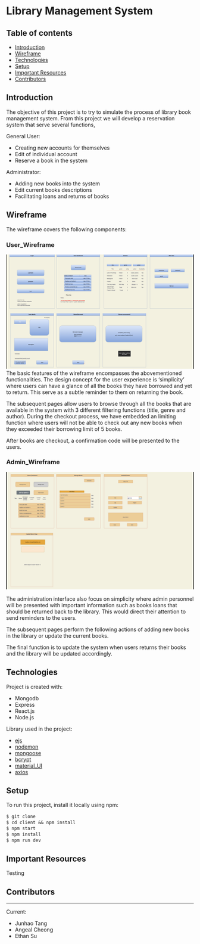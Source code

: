 # Library Management System

## Table of contents

- [Introduction](#introduction)
- [Wireframe](#wireframe)
- [Technologies](#technologies)
- [Setup](#setup)
- [Important Resources](#important-resources)
- [Contributors](#contributors)

## Introduction

The objective of this project is to try to simulate the process of library book management system. From this project we will develop a reservation system that serve several functions,

General User:

- Creating new accounts for themselves
- Edit of individual account
- Reserve a book in the system

Administrator:

- Adding new books into the system
- Edit current books descriptions
- Facilitating loans and returns of books

## Wireframe

The wireframe covers the following components:

### User_Wireframe

![User_wireframe](./readme_img/User_wireframe.png)
The basic features of the wireframe encompasses the abovementioned functionalities. The design concept for the user experience is ‘simplicity’ where users can have a glance of all the books they have borrowed and yet to return. This serve as a subtle reminder to them on returning the book.

The subsequent pages allow users to browse through all the books that are available in the system with 3 different filtering functions (title, genre and author). During the checkout process, we have embedded an limiting function where users will not be able to check out any new books when they exceeded their borrowing limit of 5 books.

After books are checkout, a confirmation code will be presented to the users.

### Admin_Wireframe

![Admin_wireframe](./readme_img/admin_wireframe.png)

The administration interface also focus on simplicity where admin personnel will be presented with important information such as books loans that should be returned back to the library. This would direct their attention to send reminders to the users.

The subsequent pages perform the following actions of adding new books in the library or update the current books.

The final function is to update the system when users returns their books and the library will be updated accordingly.

## Technologies

Project is created with:

- Mongodb
- Express
- React.js
- Node.js

Library used in the project:

- [ejs](https://www.npmjs.com/package/ejs)
- [nodemon](https://www.npmjs.com/package/nodemon)
- [mongoose](https://www.npmjs.com/package/mongoose)
- [bcrypt](https://www.npmjs.com/package/bcrypt)
- [material_UI](https://mui.com/)
- [axios](https://www.npmjs.com/package/axios)

## Setup

To run this project, install it locally using npm:

```
$ git clone
$ cd client && npm install
$ npm start
$ npm install
$ npm run dev
```

## Important Resources

Testing

## Contributors

---

Current:

- Junhao Tang
- Angeal Cheong
- Ethan Su
